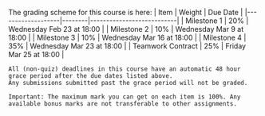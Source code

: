 The grading scheme for this course is here:
| Item              | Weight | Due Date                  |
|-------------------|--------|---------------------------|
| Milestone 1       | 20%    | Wednesday Feb 23 at 18:00 |
| Milestone 2       | 10%    | Wednesday Mar 9 at 18:00  |
| Milestone 3       | 10%    | Wednesday Mar 16 at 18:00 |
| Milestone 4       | 35%    | Wednesday Mar 23 at 18:00 |
| Teamwork Contract | 25%    | Friday Mar 25 at 18:00    |

```{attention} 
All (non-quiz) deadlines in this course have an automatic 48 hour grace period after the due dates listed above.
Any submissions submitted past the grace period will not be graded.
```

```{note}
Important: The maximum mark you can get on each item is 100%. Any available bonus marks are not transferable to other assignments.
```